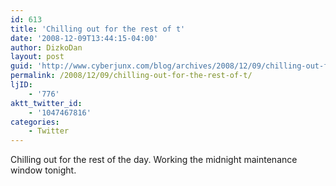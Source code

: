 ```yaml
---
id: 613
title: 'Chilling out for the rest of t'
date: '2008-12-09T13:44:15-04:00'
author: DizkoDan
layout: post
guid: 'http://www.cyberjunx.com/blog/archives/2008/12/09/chilling-out-for-the-rest-of-t/'
permalink: /2008/12/09/chilling-out-for-the-rest-of-t/
ljID:
    - '776'
aktt_twitter_id:
    - '1047467816'
categories:
    - Twitter
---
```


Chilling out for the rest of the day. Working the midnight maintenance window tonight.